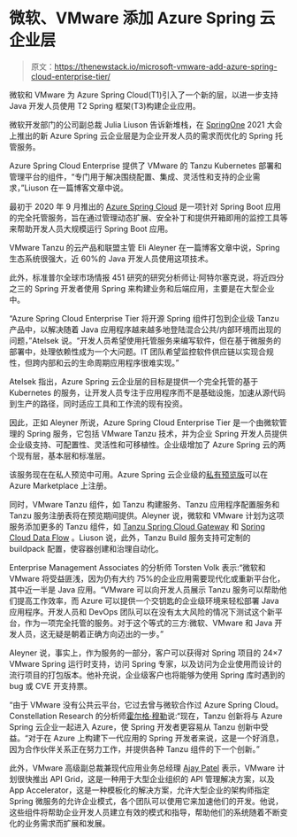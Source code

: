 # 微软、VMware 添加 Azure Spring 云企业层

> 原文：<https://thenewstack.io/microsoft-vmware-add-azure-spring-cloud-enterprise-tier/>

微软和 VMware 为 Azure Spring Cloud(T1)引入了一个新的层，以进一步支持 Java 开发人员使用 T2 Spring 框架(T3)构建企业应用。

微软开发部门的公司副总裁 Julia Liuson 告诉新堆栈，在 [SpringOne](https://springone.io/#beginner-friendly-spring) 2021 大会上推出的新 Azure Spring 云企业层是为企业开发人员的需求而优化的 Spring 托管服务。

Azure Spring Cloud Enterprise 提供了 VMware 的 Tanzu Kubernetes 部署和管理平台的组件，“专门用于解决围绕配置、集成、灵活性和支持的企业需求，”Liuson 在一篇博客文章中说。

最初于 2020 年 9 月推出的 [Azure Spring Cloud](https://azure.microsoft.com/en-us/services/spring-cloud/) 是一项针对 Spring Boot 应用的完全托管服务，旨在通过管理动态扩展、安全补丁和提供开箱即用的监控工具等来帮助开发人员大规模运行 Spring Boot 应用。

VMware Tanzu 的云产品和联盟主管 Eli Aleyner 在一篇博客文章中说，Spring 生态系统很强大，近 60%的 Java 开发人员使用这项技术。

此外，标准普尔全球市场情报 451 研究的研究分析师让·阿特尔塞克说，将近四分之三的 Spring 开发者使用 Spring 来构建业务和后端应用，主要是在大型企业中。

“Azure Spring Cloud Enterprise Tier 将开源 Spring 组件打包到企业级 Tanzu 产品中，以解决随着 Java 应用程序越来越多地登陆混合公共/内部环境而出现的问题，”Atelsek 说。“开发人员希望使用托管服务来编写软件，但在基于微服务的部署中，处理依赖性成为一个大问题。IT 团队希望监控软件供应链以实现合规性，但跨内部和云的生命周期应用程序很难实现。”

Atelsek 指出，Azure Spring 云企业层的目标是提供一个完全托管的基于 Kubernetes 的服务，让开发人员专注于应用程序而不是基础设施，加速从源代码到生产的路径，同时适应工具和工作流的现有投资。

因此，正如 Aleyner 所说，Azure Spring Cloud Enterprise Tier 是一个由微软管理的 Spring 服务，它包括 VMware Tanzu 技术，并为企业 Spring 开发人员提供企业级支持、可配置性、灵活性和可移植性。企业级增加了 Azure Spring 云的两个现有层，基本层和标准层。

该服务现在在私人预览中可用。Azure Spring 云企业级的[私有预览版](https://azuremarketplace.microsoft.com/en-us/marketplace/apps/vmware-inc.azure_spring_cloud_tanzu_tier?tab=Overview)可以在 Azure Marketplace 上注册。

同时，VMware Tanzu 组件，如 Tanzu 构建服务、Tanzu 应用程序配置服务和 Tanzu 服务注册表将在预览期间提供。Aleyner 说，微软和 VMware 计划为这项服务添加更多的 Tanzu 组件，如 [Tanzu Spring Cloud Gateway](https://tanzu.vmware.com/solutions-hub/application-tier-networking-and-gateway/spring-cloud-gateway) 和 [Spring Cloud Data Flow](https://spring.io/projects/spring-cloud-dataflow) 。Liuson 说，此外，Tanzu Build 服务支持可定制的 buildpack 配置，使容器创建和治理自动化。

Enterprise Management Associates 的分析师 Torsten Volk 表示:“微软和 VMware 将受益匪浅，因为仍有大约 75%的企业应用需要现代化或重新平台化，其中近一半是 Java 应用。“VMware 可以向开发人员展示 Tanzu 服务可以帮助他们提高工作效率，而 Azure 可以提供一个交钥匙的企业级环境来轻松部署 Java 应用程序。开发人员和 DevOps 团队可以在没有太大风险的情况下测试这个新平台，作为一项完全托管的服务。对于这个等式的三方:微软、VMware 和 Java 开发人员，这无疑是朝着正确方向迈出的一步。”

Aleyner 说，事实上，作为服务的一部分，客户可以获得对 Spring 项目的 24×7 VMware Spring 运行时支持，访问 Spring 专家，以及访问为企业使用而设计的流行项目的打包版本。他补充说，企业级客户也将能够为使用 Spring 库时遇到的 bug 或 CVE 开支持票。

“由于 VMware 没有公共云平台，它过去曾与微软合作过 Azure Spring Cloud。Constellation Research 的分析师[霍尔格·穆勒](https://www.linkedin.com/in/holgermueller/)说:“现在，Tanzu 创新将与 Azure Spring 云企业一起进入 Azure，使 Spring 开发者更容易从 Tanzu 创新中受益。“对于在 Azure 上构建下一代应用的 Spring 开发者来说，这是一个好消息，因为合作伙伴关系正在努力工作，并提供各种 Tanzu 组件的下一个创新。”

此外，VMware 高级副总裁兼现代应用业务总经理 [Ajay Patel](https://www.linkedin.com/in/ajaypatel4/) 表示，VMware 计划很快推出 API Grid，这是一种用于大型企业组织的 API 管理解决方案，以及 App Accelerator，这是一种模板化的解决方案，允许大型企业的架构师指定 Spring 微服务的允许企业模式，各个团队可以使用它来加速他们的开发。他说，这些组件将帮助企业开发人员建立有效的模式和指导，帮助他们的系统随着不断变化的业务需求而扩展和发展。

<svg xmlns:xlink="http://www.w3.org/1999/xlink" viewBox="0 0 68 31" version="1.1"><title>Group</title> <desc>Created with Sketch.</desc></svg>